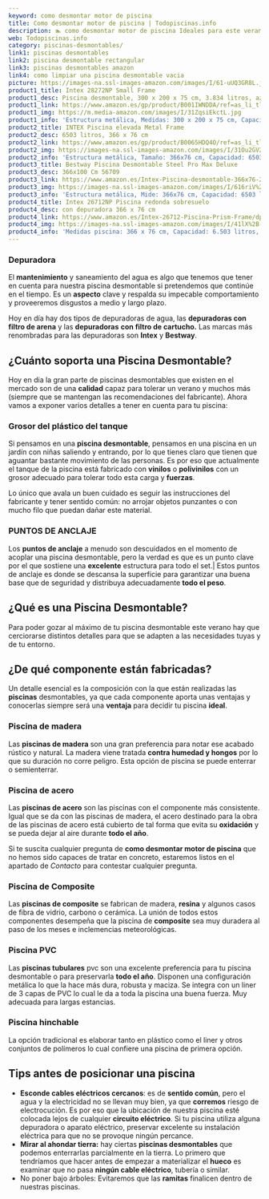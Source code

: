```yaml
---
keyword: como desmontar motor de piscina
title: Como desmontar motor de piscina | Todopiscinas.info
description: 🏊 como desmontar motor de piscina Ideales para este verano 2021. Aquí puedes comprar como desmontar motor de piscina y comparar con otras similares. No dejes escapar como desmontar motor de piscina a un precio realmente tentador.
web: Todopiscinas.info
category: piscinas-desmontables/
link1: piscinas desmontables
link2: piscina desmontable rectangular
link3: piscinas desmontables amazon
link4: como limpiar una piscina desmontable vacia
picture: https://images-na.ssl-images-amazon.com/images/I/61-uUQ3GR8L.jpg
product1_title: Intex 28272NP Small Frame
product1_desc: Piscina desmontable, 300 x 200 x 75 cm, 3.834 litros, azul
product1_link: https://www.amazon.es/gp/product/B001IWNDDA/ref=as_li_tl?ie=UTF8&camp=3638&creative=24630&creativeASIN=B001IWNDDA&linkCode=as2&tag=todopiscinas0e-21&linkId=25b9d647487c889cb6ef56ed63f50ca1
product1_img: https://m.media-amazon.com/images/I/31ZqsiEkctL.jpg
product1_info: 'Estructura metálica, Medidas: 300 x 200 x 75 cm, Capacidad: 3.834 litros, Para 6 personas (+ 6 años), Fácil montaje, Forma rectangular'
product2_title: INTEX Piscina elevada Metal Frame
product2_desc: 6503 litros, 366 x 76 cm
product2_link: https://www.amazon.es/gp/product/B0065HDQ4O/ref=as_li_tl?ie=UTF8&camp=3638&creative=24630&creativeASIN=B0065HDQ4O&linkCode=as2&tag=todopiscinas0e-21&linkId=ed2430e3ba564d3527ee103df33ed7b3
product2_img: https://images-na.ssl-images-amazon.com/images/I/31Ou2GV2SAL.jpg
product2_info: 'Estructura metálica, Tamaño: 366x76 cm, Capacidad: 6503 litros, Forma circular, De 4 a 7 personas (+6 años)'
product3_title: Bestway Piscina Desmontable Steel Pro Max Deluxe
product3_desc: 366x100 Cm 56709
product3_link: https://www.amazon.es/Intex-Piscina-desmontable-366x76-28210NP/dp/B0065HDQ4O?__mk_es_ES=%C3%85M%C3%85%C5%BD%C3%95%C3%91&crid=25UQGV9HG2INI&dchild=1&keywords=piscinas+desmontables&qid=1615854176&sprefix=piscinas+dem%2Caps%2C201&sr=8-5&linkCode=ll1&tag=todopiscinas0e-21&linkId=34f200977c6cbaab1f3f4d9ac0e64755&language=es_ES&ref_=as_li_ss_tl
product3_img: https://images-na.ssl-images-amazon.com/images/I/616riV%2BiY3L.jpg
product3_info: 'Estructura metálica, Mide: 366x76 cm, Capacidad: 6503 litros, De 4 a 7 personas mayores de 6 años, Forma circular, Tecnología Super-Tough'
product4_title: Intex 26712NP Piscina redonda sobresuelo
product4_desc: con depuradora 366 x 76 cm
product4_link: https://www.amazon.es/Intex-26712-Piscina-Prism-Frame/dp/B07FB823GL?__mk_es_ES=%C3%85M%C3%85%C5%BD%C3%95%C3%91&dchild=1&keywords=piscinas+desmontables+con+depuradora&qid=1615936418&sr=8-5&linkCode=ll1&tag=todopiscinas0e-21&linkId=d98699de7830cd471766fa1daa36de34&language=es_ES&ref_=as_li_ss_tl
product4_img: https://images-na.ssl-images-amazon.com/images/I/41lX%2B-YpibL.jpg
product4_info: 'Medidas piscina: 366 x 76 cm, Capacidad: 6.503 litros, Incluye depuradora de cartucha A, Lona resistente triple capa'
---
```




### Depuradora

El **mantenimiento** y saneamiento del agua es algo que tenemos que tener en cuenta para nuestra piscina desmontable si pretendemos que continúe en el tiempo. Es un **aspecto** clave y respalda su impecable comportamiento y proveeremos disgustos a medio y largo plazo.

Hoy en día hay dos tipos de depuradoras de agua, las **depuradoras con filtro de arena** y  las **depuradoras** **con filtro de cartucho.** Las marcas más renombradas para las depuradoras son **Intex** y **Bestway**.


## ¿Cuánto soporta una Piscina Desmontable?

Hoy en dia la gran parte de piscinas desmontables que existen en el mercado son de una **calidad** capaz para tolerar un verano y muchos más (siempre que se mantengan las recomendaciones del fabricante). Ahora vamos a exponer varios detalles a tener en cuenta para tu piscina:


### Grosor del plástico del tanque

Si pensamos en una **piscina desmontable**, pensamos en una piscina en un jardín con niñas saliendo y entrando, por lo que tienes claro que tienen que aguantar bastante movimiento de las personas. Es por eso que actualmente el tanque de la piscina está fabricado con **vinilos** o **polivinilos** con un grosor adecuado para tolerar todo esta carga y **fuerzas**.

Lo único que avala un	 buen cuidado es seguir las instrucciones del fabricante y tener sentido común: no arrojar objetos punzantes o con mucho filo que puedan dañar este material.


### PUNTOS DE ANCLAJE

Los **puntos de anclaje** a menudo son descuidados en el momento de acoplar una piscina desmontable, pero la verdad es que es un punto clave por el que sostiene una **excelente** estructura para todo el set.| Estos puntos de anclaje es donde se descansa la superficie para garantizar una buena base que de seguridad y distribuya adecuadamente **todo el peso**.

<external-banner></external-banner>


<stats-list :link1=link1 :link2=link2 :link3=link3 :link4=link4 :category=category></stats-list>
## ¿Qué es una Piscina Desmontable?



Para poder gozar al máximo de tu piscina desmontable este verano  hay que cerciorarse distintos detalles para que se adapten a las necesidades tuyas y de tu entorno.


## ¿De qué componente están fabricadas?

Un detalle esencial es la composición con la que están realizadas las **piscinas** desmontables, ya que cada componente aporta unas ventajas y conocerlas siempre será una **ventaja** para decidir tu piscina **ideal**.


### Piscina de madera

Las **piscinas de madera** son una gran preferencia para notar ese acabado rústico y natural. La madera viene tratada **contra humedad y hongos** por lo que su duración no corre peligro. Esta opción de piscina se puede enterrar o semienterrar.


### Piscina de acero

Las **piscinas de acero** son las piscinas con el componente más consistente. Igual que se da con las piscinas de madera, el acero destinado para la obra de las piscinas de acero está cubierto de tal forma que evita su **oxidación** y se pueda dejar al aire durante **todo el año**.

Si te suscita cualquier pregunta de **como desmontar motor de piscina** que no hemos sido capaces de tratar en concreto, estaremos listos en el apartado de _Contacto_ para contestar cualquier pregunta.


### Piscina de Composite

Las **piscinas de composite** se fabrican de madera, **resina** y algunos casos de fibra de vidrio, carbono o cerámica. La unión de todos estos componentes desempeña que la piscina de **composite** sea muy duradera al paso de los meses e inclemencias meteorológicas.


### Piscina  PVC

Las **piscinas tubulares** pvc son una excelente preferencia para tu piscina desmontable o para preservarla **todo el año**. Disponen una configuración metálica lo que la hace más dura, robusta y maciza. Se integra con un liner de 3 capas de PVC lo cual le da a toda la piscina una buena fuerza. Muy adecuada para largas estancias.


### Piscina hinchable

 La opción tradicional es elaborar tanto en plástico como el liner y otros conjuntos de polímeros lo cual confiere una piscina de primera opción.


## Tips antes de posicionar una piscina



*   **Esconde cables eléctricos cercanos**: es de **sentido común**, pero el agua y la electricidad no se llevan muy bien, ya que **corremos** riesgo de electrocución. Es por eso que la ubicación de nuestra piscina esté colocada lejos de cualquier **circuito eléctrico**. Si tu piscina utiliza alguna depuradora o aparato eléctrico, preservar excelente su instalación eléctrica para que no se provoque ningún percance.
*   **Mirar al ahondar tierra:** hay ciertas **piscinas desmontables** que podemos enterrarlas parcialmente en la tierra. Lo primero  que tendríamos que hacer antes de empezar a materializar el **hueco** es examinar que no pasa **ningún cable eléctrico**, tubería o similar.
*   No poner bajo árboles: Evitaremos que las **ramitas** finalicen dentro de nuestras piscinas.

<brand-panel :title=product1_title :desc=product1_desc :img=product1_img :link=product1_link></brand-panel>